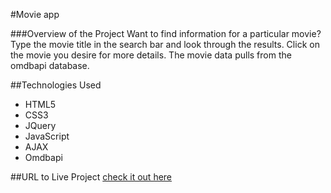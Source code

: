 #Movie app

###Overview of the Project
Want to find information for a particular movie? Type the movie title in the search bar and look through the results. Click on the movie you desire for more details. The movie data pulls from the omdbapi database.

##Technologies Used
* HTML5
* CSS3
* JQuery
* JavaScript
* AJAX
* Omdbapi



##URL to Live Project
[check it out here](http://kendrickmovieapp.surge.sh/)
